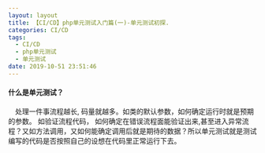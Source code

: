```yaml
---
layout: layout
title: 【CI/CD】php单元测试入门篇(一)-单元测试初探.
categories: CI/CD
tags:
  - CI/CD
  - php单元测试
  - 单元测试
date: 2019-10-51 23:51:46
---
```


#### 什么是单元测试？
&emsp;处理一件事流程越长, 码量就越多。如类的默认参数，如何确定运行时就是预期的参数。 如验证流程代码， 如何确定在错误流程面能验证出来,甚至进入异常流程？又如方法调用，又如何能确定调用后就是期待的数据？所以单元测试就是测试编写的代码是否按照自己的设想在代码里正常运行下去。 
<!--more-->

